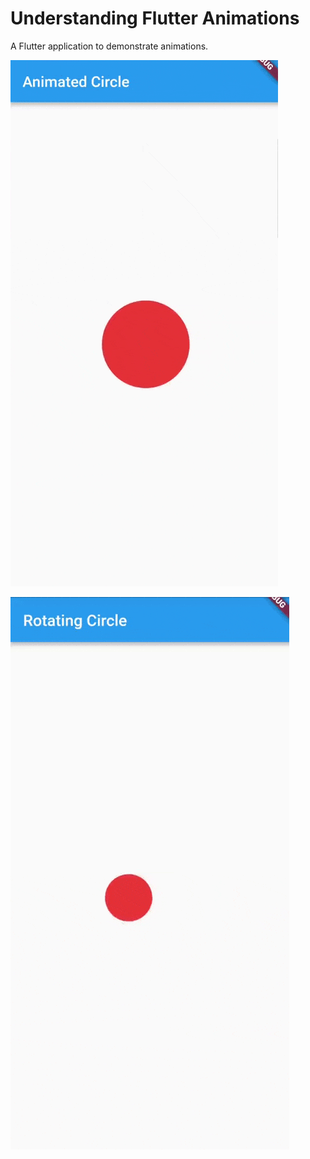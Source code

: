 # Understanding Flutter Animations

A Flutter application to demonstrate animations.

![](assets/images/enlarging-smalling-circle.gif)

![](assets/images/pendulum.gif)

